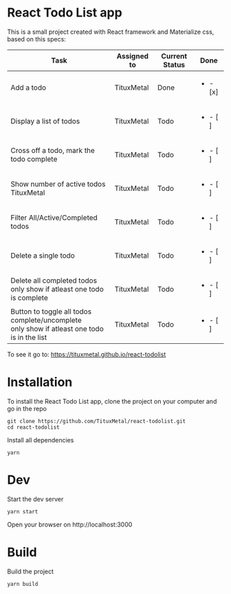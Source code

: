 # React Todo List app
This is a small project created with React framework and Materialize css, based on this specs:

| Task                                              | Assigned to   | Current Status | Done  |
|---------------------------------------------------|---------------|----------------|-------|
| Add a todo                                        | TituxMetal    | Done           | <ul><li> - [x] </li></ul>   |
| Display a list of todos                           | TituxMetal    | Todo           | <ul><li> - [ ] </li></ul>   |
| Cross off a todo, mark the todo complete          | TituxMetal    | Todo           | <ul><li> - [ ] </li></ul>   |
| Show number of active todos TituxMetal            | TituxMetal    | Todo           | <ul><li> - [ ] </li></ul>   |
| Filter All/Active/Completed todos                 | TituxMetal    | Todo           | <ul><li> - [ ] </li></ul>   |
| Delete a single todo                              | TituxMetal    | Todo           | <ul><li> - [ ] </li></ul>   |
| Delete all completed todos</br> only show if atleast one todo is complete  | TituxMetal    | Todo           | <ul><li> - [ ] </li></ul>   |
| Button to toggle all todos complete/uncomplete</br> only show if atleast one todo is in the list   | TituxMetal    | Todo           | <ul><li> - [ ] </li></ul>   |

To see it go to: https://tituxmetal.github.io/react-todolist

# Installation
To install the React Todo List app, clone the project on your computer and go in the repo
```
git clone https://github.com/TituxMetal/react-todolist.git
cd react-todolist
```
Install all dependencies
```
yarn
```

# Dev
Start the dev server
```
yarn start
```
Open your browser on http://localhost:3000

# Build
Build the project
```
yarn build
```

